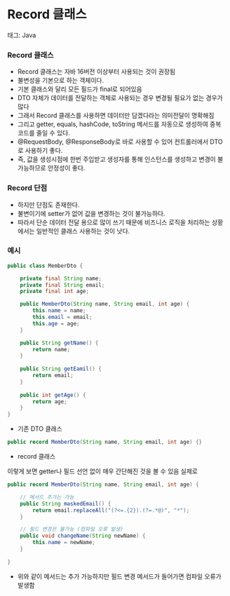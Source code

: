 # Record 클래스

태그: Java

### Record 클래스

- Record 클래스는 자바 16버전 이상부터 사용되는 것이 권장됨
- 불변성을 기본으로 하는 객체이다.
- 기본 클래스와 달리 모든 필드가 final로 되어있음
- DTO 자체가  데이터를 전달하는 객체로 사용되는 경우 변경될 필요가 없는 경우가 많다
- 그래서 Record 클래스를 사용하면 데이터만 담겠다라는 의미전달이 명확해짐
- 그리고 getter, equals, hashCode, toString 메서드를 자동으로 생성하여 중복 코드를 줄일 수 있다.
- @RequestBody, @ResponseBody로 바로 사용할 수 있어 컨트롤러에서 DTO로 사용하기 좋다.
- 즉, 값을 생성시점에 한번 주입받고 생성자를 통해 인스턴스를 생성하고 변경이 불가능하므로 안정성이 좋다.

### Record 단점

- 하지만 단점도 존재한다.
- 불변이기에 setter가 없어 값을 변경하는 것이 불가능하다.
- 따라서 단순 데이터 전달 용으로 많이 쓰기 때문에 비즈니스 로직을 처리하는 상황에서는 일반적인 클래스 사용하는 것이 낫다.

### 예시

```java
public class MemberDto {

	private final String name;
	private final String email;
	private final int age;

	public MemberDto(String name, String email, int age) {
		this.name = name;
		this.email = email;
		this.age = age;
	}

	public String getName() {
		return name;
	}
	
	public String getEamil() { 
		return email;
	}
	
	public int getAge() {
		return age;
	}
}
```

- 기존 DTO 클래스

```java
public record MemberDto(String name, String email, int age) {}
```

- record 클래스

이렇게 보면 getter나 필드 선언 없이 매우 간단해진 것을 볼 수 있음 실제로

```java
public record MemberDto(String name, String email, int age) {

    // 메서드 추가는 가능
    public String maskedEmail() {
        return email.replaceAll("(?<=.{2}).(?=.*@)", "*");
    }

    // 필드 변경은 불가능 (컴파일 오류 발생)
    public void changeName(String newName) {
        this.name = newName; 
    }
    
}
```

- 위와 같이 메서드는 추가 가능하지만 필드 변경 메서드가 들어가면 컴파일 오류가 발생함